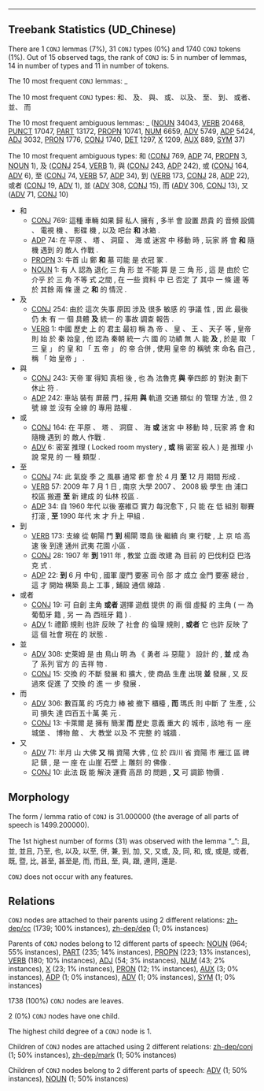 

--------------------------------------------------------------------------------

## Treebank Statistics (UD_Chinese)

There are 1 `CONJ` lemmas (7%), 31 `CONJ` types (0%) and 1740 `CONJ` tokens (1%).
Out of 15 observed tags, the rank of `CONJ` is: 5 in number of lemmas, 14 in number of types and 11 in number of tokens.

The 10 most frequent `CONJ` lemmas: _

The 10 most frequent `CONJ` types:  和、 及、 與、 或、 以及、 至、 到、 或者、 並、 而

The 10 most frequent ambiguous lemmas: _ ([NOUN]() 34043, [VERB]() 20468, [PUNCT]() 17047, [PART]() 13172, [PROPN]() 10741, [NUM]() 6659, [ADV]() 5749, [ADP]() 5424, [ADJ]() 3032, [PRON]() 1776, [CONJ]() 1740, [DET]() 1297, [X]() 1209, [AUX]() 889, [SYM]() 37)

The 10 most frequent ambiguous types:  和 ([CONJ]() 769, [ADP]() 74, [PROPN]() 3, [NOUN]() 1), 及 ([CONJ]() 254, [VERB]() 1), 與 ([CONJ]() 243, [ADP]() 242), 或 ([CONJ]() 164, [ADV]() 6), 至 ([CONJ]() 74, [VERB]() 57, [ADP]() 34), 到 ([VERB]() 173, [CONJ]() 28, [ADP]() 22), 或者 ([CONJ]() 19, [ADV]() 1), 並 ([ADV]() 308, [CONJ]() 15), 而 ([ADV]() 306, [CONJ]() 13), 又 ([ADV]() 71, [CONJ]() 10)


* 和
  * [CONJ]() 769: 這種 車輛 如果 歸 私人 擁有 , 多半 會 設置 昂貴 的 音頻 設備 、 電視 機 、 影碟 機 , 以及 吧台 <b>和</b> 冰箱 .
  * [ADP]() 74: 在 平原 、 塔 、 洞窟 、 海 或 迷宮 中 移動 時 , 玩家 將 會 <b>和</b> 隨機 遇到 的 敵人 作戰 .
  * [PROPN]() 3: 牛首 山 鄭 <b>和</b> 墓 可能 是 衣冠 冢 .
  * [NOUN]() 1: 有 人 認為 退化 三 角 形 並 不能 算 是 三 角 形 , 這 是 由於 它 介乎 於 三 角 不等 式 之間 , 在 一些 資料 中 已 否定 了 其中 一 條 邊 等 於 其餘 兩 條 邊 之 <b>和</b> 的 情況 .
* 及
  * [CONJ]() 254: 由於 這次 失事 原因 涉及 很多 敏感 的 爭議 性 , 因 此 最後 仍 未 有 一 個 具體 <b>及</b> 統一 的 事故 調查 報告 .
  * [VERB]() 1: 中國 歷史 上 的 君主 最初 稱 為 帝 、 皇 、 王 、 天子 等 , 皇帝 則 始 於 秦 始皇 , 他 認為 秦朝 統一 六 國 的 功績 無 人 能 <b>及</b> , 於是 取 「 三 皇 」 的 皇 和 「 五 帝 」 的 帝 合併 , 使用 皇帝 的 稱號 來 命名 自己 , 稱 「 始 皇帝 」 .
* 與
  * [CONJ]() 243: 天帝 軍 得知 真相 後 , 也 為 法魯克 <b>與</b> 拳四郎 的 對決 劃下 休止 符 .
  * [ADP]() 242: 車站 裝有 屏蔽 門 , 採用 <b>與</b> 軌道 交通 類似 的 管理 方法 , 但 2 號 線 並 沒有 全線 的 專用 路權 .
* 或
  * [CONJ]() 164: 在 平原 、 塔 、 洞窟 、 海 <b>或</b> 迷宮 中 移動 時 , 玩家 將 會 和 隨機 遇到 的 敵人 作戰 .
  * [ADV]() 6: 密室 推理 ( Locked room mystery , <b>或</b> 稱 密室 殺人 ) 是 推理 小說 常見 的 一 種 類型 .
* 至
  * [CONJ]() 74: 此 氣旋 季 之 風暴 通常 都 會 於 4 月 <b>至</b> 12 月 期間 形成 .
  * [VERB]() 57: 2009 年 7 月 1 日 , 南京 大學 2007 、 2008 級 學生 由 浦口 校區 搬遷 <b>至</b> 新 建成 的 仙林 校區 .
  * [ADP]() 34: 自 1960 年代 以後 塞維亞 實力 每況愈下 , 只 能 在 低 組別 聯賽 打滾 , <b>至</b> 1990 年代 末 才 升上 甲組 .
* 到
  * [VERB]() 173: 支線 從 朝陽 門 <b>到</b> 楊閘 環島 後 繼續 向 東 行駛 , 上 京 哈 高速 後 到達 通州 武夷 花園 小區 .
  * [CONJ]() 28: 1907 年 <b>到</b> 1911 年 , 教堂 立面 改建 為 目前 的 巴伐利亞 巴洛克 式 .
  * [ADP]() 22: <b>到</b> 6 月 中旬 , 國軍 廈門 要塞 司令 部 才 成立 金門 要塞 總台 , 這 才 開始 構築 島上 工事 , 鋪設 通信 線路 .
* 或者
  * [CONJ]() 19: 可 自創 主角 <b>或者</b> 選擇 遊戲 提供 的 兩 個 虛擬 的 主角 ( 一 為 葡萄牙 籍 , 另 一 為 西班牙 籍 ) .
  * [ADV]() 1: 禮節 規則 也許 反映 了 社會 的 倫理 規則 , <b>或者</b> 它 也許 反映 了 這 個 社會 現在 的 狀態 .
* 並
  * [ADV]() 308: 史萊姆 是 由 鳥山 明 為 《 勇者 斗 惡龍 》 設計 的 , <b>並</b> 成 為 了 系列 官方 的 吉祥 物 .
  * [CONJ]() 15: 交換 的 不斷 發展 和 擴大 , 使 商品 生產 出現 <b>並</b> 發展 , 又 反 過來 促進 了 交換 的 進 一 步 發展 .
* 而
  * [ADV]() 306: 數百萬 的 巧克力 棒 被 撤下 櫃檯 , <b>而</b> 瑪氏 則 中斷 了 生產 , 公司 損失 達 四百五十萬 美 元 .
  * [CONJ]() 13: 卡萊爾 是 擁有 簡潔 <b>而</b> 歷史 意義 重大 的 城市 , 該地 有 一 座 城堡 、 博物 館 、 大 教堂 以及 不 完整 的 城牆 .
* 又
  * [ADV]() 71: 半月 山 大佛 <b>又</b> 稱 資陽 大佛 , 位 於 四川 省 資陽 市 雁江 區 碑記 鎮 , 是 一 座 在 山崖 石壁 上 雕刻 的 佛像 .
  * [CONJ]() 10: 此法 既 能 解決 運費 高昂 的 問題 , <b>又</b> 可 調節 物價 .

## Morphology

The form / lemma ratio of `CONJ` is 31.000000 (the average of all parts of speech is 1499.200000).

The 1st highest number of forms (31) was observed with the lemma “_”: 且, 並, 並且, 乃至, 也, 以及, 以至, 併, 兼, 到, 加, 又, 又或, 及, 同, 和, 或, 或是, 或者, 既, 暨, 比, 甚至, 甚至是, 而, 而且, 至, 與, 跟, 連同, 還是.

`CONJ` does not occur with any features.


## Relations

`CONJ` nodes are attached to their parents using 2 different relations: [zh-dep/cc]() (1739; 100% instances), [zh-dep/dep]() (1; 0% instances)

Parents of `CONJ` nodes belong to 12 different parts of speech: [NOUN]() (964; 55% instances), [PART]() (235; 14% instances), [PROPN]() (223; 13% instances), [VERB]() (180; 10% instances), [ADJ]() (54; 3% instances), [NUM]() (43; 2% instances), [X]() (23; 1% instances), [PRON]() (12; 1% instances), [AUX]() (3; 0% instances), [ADP]() (1; 0% instances), [ADV]() (1; 0% instances), [SYM]() (1; 0% instances)

1738 (100%) `CONJ` nodes are leaves.

2 (0%) `CONJ` nodes have one child.

The highest child degree of a `CONJ` node is 1.

Children of `CONJ` nodes are attached using 2 different relations: [zh-dep/conj]() (1; 50% instances), [zh-dep/mark]() (1; 50% instances)

Children of `CONJ` nodes belong to 2 different parts of speech: [ADV]() (1; 50% instances), [NOUN]() (1; 50% instances)

